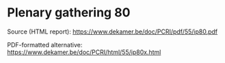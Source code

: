 # Plenary gathering 80

Source (HTML report): https://www.dekamer.be/doc/PCRI/pdf/55/ip80.pdf

PDF-formatted alternative: https://www.dekamer.be/doc/PCRI/html/55/ip80x.html

